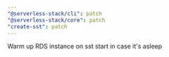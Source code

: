 ```yaml
---
"@serverless-stack/cli": patch
"@serverless-stack/core": patch
"create-sst": patch
---
```


Warm up RDS instance on sst start in case it's asleep
